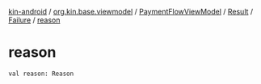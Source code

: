 [kin-android](../../../../index.md) / [org.kin.base.viewmodel](../../../index.md) / [PaymentFlowViewModel](../../index.md) / [Result](../index.md) / [Failure](index.md) / [reason](./reason.md)

# reason

`val reason: Reason`